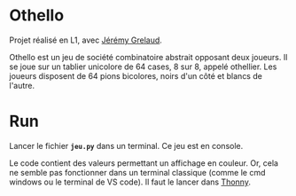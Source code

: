 # Othello

Projet réalisé en L1, avec [Jérémy Grelaud](https://github.com/jeremyGrelaud).

Othello est un jeu de société combinatoire abstrait opposant deux joueurs. Il se joue sur un tablier unicolore de 64 cases, 8 sur 8, appelé othellier. Les joueurs disposent de 64 pions bicolores, noirs d'un côté et blancs de l'autre.

# Run

Lancer le fichier **`jeu.py`** dans un terminal. Ce jeu est en console. 

Le code contient des valeurs permettant un affichage en couleur. Or, cela ne semble pas fonctionner dans un terminal classique (comme le cmd windows ou le terminal de VS code). Il faut le lancer dans [Thonny](https://thonny.org/). 
